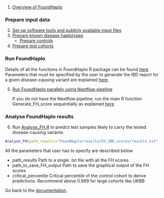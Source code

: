 1. [Overview of FoundHaplo](https://github.com/bahlolab/FoundHaplo/blob/main/Documentation/Overview%20of%20FoundHaplo.md)

### Prepare input data

2. [Set-up software tools and publicly available input files](https://github.com/bahlolab/FoundHaplo/blob/main/Documentation/Publicly%20available%20Input%20files%20and%20software%20tools.md)
3. [Prepare known disease haplotypes](https://github.com/bahlolab/FoundHaplo/blob/main/Documentation/Prepare%20known%20disease%20haplotypes.md) 
     * [Prepare controls](https://github.com/bahlolab/FoundHaplo/blob/main/Documentation/Prepare%20controls.md)
4. [Prepare test cohorts](https://github.com/bahlolab/FoundHaplo/blob/main/Documentation/Prepare%20test%20samples.md)

### Run FoundHaplo

Details of all the functions in FoundHaplo R package can be found [here](https://github.com/bahlolab/FoundHaplo/blob/main/vignettes).
Parameters that must be specified by the user to generate the IBD report for a given disease-causing variant are explained [here](https://github.com/bahlolab/FoundHaplo/blob/main/Documentation/Parameters%20in%20the%20algorithm.md).

5. [Run FoundHaplo parallely using Nextflow pipeline](https://github.com/bahlolab/FoundHaplo/blob/main/Documentation/Parallel%20processing.md)

    If you do not have the Nextflow pipeline, run the main R function Generate_FH_score sequentially as explained [here](https://github.com/bahlolab/FoundHaplo/blob/main/Documentation/Parameters%20in%20the%20algorithm.md)

### Analyse FoundHaplo results

6. Run [Analyse_FH.R](https://github.com/bahlolab/FoundHaplo/blob/main/R/Analyse_FH.R) to predict test samples likely to carry the tested disease-causing variants.

```R
Analyse_FH(path_results="FoundHaplo/results/FH_IBD_scores/results.txt",path_to_save_FH_output="FoundHaplo/results/FH_Analysis",critical_percentile=0.99)
```

All the parameters that user has to specify are described below

* path_results Path to a single .txt file with all the FH scores
* path_to_save_FH_output Path to save the graphical output of the FH scores 
* critical_percentile Critical percentile of the control cohort to derive predictions. Recommend above 0.999 for large cohorts like UKBB

Go back to the [documentation](https://github.com/bahlolab/FoundHaplo/blob/main/Documentation/Guide%20to%20run%20FoundHaplo.md).
